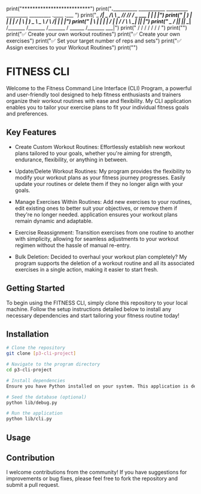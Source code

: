 print("**************************")
print("___________._____________________  ___________ _________ _________ _________ .____    .___ ")
print("\_   _____/|   \__    ___/\      \ \_   _____//   _____//   _____/ \_   ___ \|    |   |   |")
print(" |    __)  |   | |    |   /   |   \ |    __)_ \_____  \ \_____  \  /    \  \/|    |   |   |")
print(" |     \   |   | |    |  /    |    \|        \/        \/        \ \     \___|    |___|   |")
print(" \___  /   |___| |____|  \____|__  /_______  /_______  /_______  /  \______  /_______ \___|")
print("     \/                          \/        \/        \/        \/          \/        \/    ")
print("")
print("✅ Create your own workout routines")
print("✅ Create your own exercises")
print("✅ Set your target number of reps and sets")
print("✅ Assign exercises to your Workout Routines")
print("")


# FITNESS CLI

Welcome to the Fitness Command Line Interface (CLI) Program, a powerful and user-friendly tool designed to help fitness enthusiasts and trainers organize their workout routines with ease and flexibility. My CLI application enables you to tailor your exercise plans to fit your individual fitness goals and preferences.

## Key Features

- Create Custom Workout Routines: Effortlessly establish new workout plans tailored to your goals, whether you're aiming for strength, endurance, flexibility, or anything in between.

- Update/Delete Workout Routines: My program provides the flexibility to modify your workout plans as your fitness journey progresses. Easily update your routines or delete them if they no longer align with your goals.

- Manage Exercises Within Routines: Add new exercises to your routines, edit existing ones to better suit your objectives, or remove them if they're no longer needed.  application ensures your workout plans remain dynamic and adaptable.

- Exercise Reassignment: Transition exercises from one routine to another with simplicity, allowing for seamless adjustments to your workout regimen without the hassle of manual re-entry.

- Bulk Deletion: Decided to overhaul your workout plan completely? My program supports the deletion of a workout routine and all its associated exercises in a single action, making it easier to start fresh.

## Getting Started

To begin using the FITNESS CLI, simply clone this repository to your local machine. Follow the setup instructions detailed below to install any necessary dependencies and start tailoring your fitness routine today!

## Installation

```bash
# Clone the repository
git clone [p3-cli-project]

# Navigate to the program directory
cd p3-cli-project

# Install dependencies
Ensure you have Python installed on your system. This application is developed with Python 3. Ensure your Python version is compatible by checking with python --version or python3 --version.

# Seed the database (optional)
python lib/debug.py

# Run the application
python lib/cli.py
```

## Usage


## Contribution

I welcome contributions from the community! If you have suggestions for improvements or bug fixes, please feel free to fork the repository and submit a pull request.

